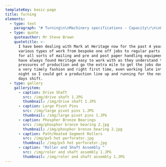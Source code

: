 ```yaml
---
templateKey: basic-page
title: Turning
elements:
  - type: text
    paragraph: "# Turning\n\nMachinery specifications - Capacity\r\n\nLathe - Colchester Mascot 1600\r\n\n3 metres/120 inches between centres \r\n\nLathe – Triumph 2000\r\n\n1.27 metres/50 inches between centres\r\n\nFitted with DRO for precision work\r\n\nFour jaw chuck and face plate work undertaken"
  - type: quote
    quoteauthor: Mr Steve Brown
    quotetitle: >-
      I have been dealing with Mark at Heritage now for the past 4 years for
      various types of work from bespoke one off jobs to regular parts made
      for all sorts of mailing and pre and post paper handling equipment. I
      have always found Heritage easy to work with as they understand the
      pressures of production and go the extra mile to get the jobs done in
      a very timely fashion and right first time, even working late into the
      night so I could get a production line up and running for the next
      days shift.
  - type: gallery
    galleryitem:
      - caption: Drive Shaft
        src: /img/drive shaft 1.JPG
        thumbnail: /img/drive shaft 1.JPG
      - caption: Large Pivot Pins
        src: /img/large pivot pins 1.JPG
        thumbnail: /img/large pivot pins 1.JPG
      - caption: Phospher Bronze Bearings
        src: /img/phosphor bronze bearing 2.jpg
        thumbnail: /img/phosphor bronze bearing 2.jpg
      - caption: Path/Heated Segment Rollers
        src: /img/px5 hot perforator.jpg
        thumbnail: /img/px5 hot perforator.jpg
      - caption: "Roller and Shaft Assembly "
        src: /img/roler and shaft assembly 1.JPG
        thumbnail: /img/roler and shaft assembly 1.JPG
---
```


